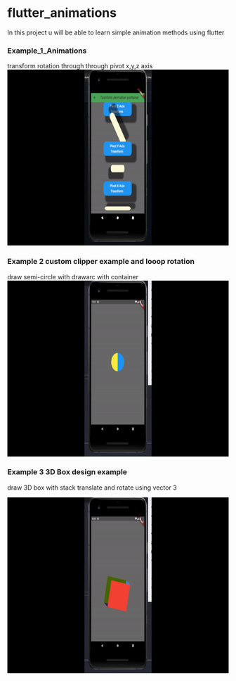 # flutter_animations

In this project u  will be able to learn simple animation methods using flutter

### Example_1_Animations
transform rotation through through pivot x,y,z axis
<img src="ReadmeGif/example_1_animation.gif" height="400" >

### Example 2 custom clipper example and looop rotation
draw semi-circle with drawarc with container 
<img src="ReadmeGif/clip-flip-rotate.gif" height="400" >



### Example 3 3D Box design example
draw 3D box with  stack translate and rotate using vector 3

<img src="ReadmeGif/3d-box.gif" height="400" >

